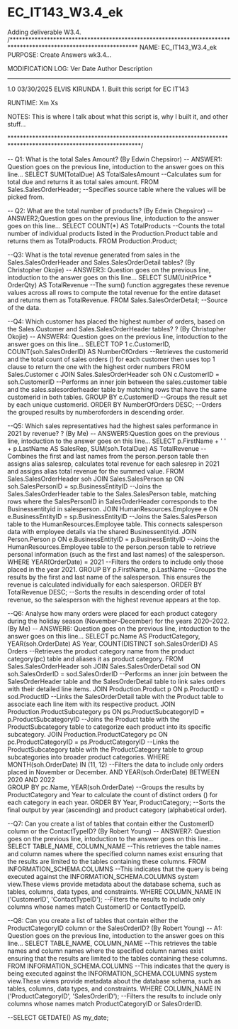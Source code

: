 # EC_IT143_W3.4_ek
Adding deliverable W3.4.
/*****************************************************************************************************************
NAME:    EC_IT143_W3.4_ek
PURPOSE: Create Answers wk3.4...

MODIFICATION LOG:
Ver      Date        Author        Description
-----   ----------   -----------   -------------------------------------------------------------------------------
1.0     03/30/2025   ELVIS KIRUNDA       1. Built this script for EC IT143


RUNTIME: 
Xm Xs

NOTES: 
This is where I talk about what this script is, why I built it, and other stuff...
 
******************************************************************************************************************/

-- Q1: What is the total Sales Amount? (By Edwin Chepsiror)
-- ANSWER1: Question goes on the previous line, intoduction to the answer goes on this line...
SELECT SUM(TotalDue) AS TotalSalesAmount  --Calculates sum for total due and returns it as total sales amount.
FROM Sales.SalesOrderHeader;              --Specifies source table where the values will be picked from.

-- Q2: What are the total number of products? (By Edwin Chepsiror)
-- ANSWER2;Question goes on the previous line, intoduction to the answer goes on this line...
SELECT COUNT(*) AS TotalProducts            --Counts the total number of individual products listed in the Production.Product table and returns them as TotalProducts.
FROM Production.Product;

--Q3: What is the total revenue generated from sales in the Sales.SalesOrderHeader and Sales.SalesOrderDetail tables?  (By Christopher Okojie)
-- ANSWER3: Question goes on the previous line, intoduction to the answer goes on this line...
SELECT SUM(UnitPrice * OrderQty) AS TotalRevenue  --The sum() function aggregates these revenue values across all rows to compute the total revenue for the entire dataset and returns them as TotalRevenue.
FROM Sales.SalesOrderDetail;                      --Source of the data.

--Q4: Which customer has placed the highest number of orders, based on the Sales.Customer and Sales.SalesOrderHeader tables?  ? (By Christopher Okojie)
-- ANSWER4: Question goes on the previous line, intoduction to the answer goes on this line...
SELECT TOP 1 c.CustomerID, COUNT(soh.SalesOrderID) AS NumberOfOrders    --Retrieves the customerid and the total count of sales orders () for each customer then uses top 1 clause to return the one with the highest order numbers
FROM Sales.Customer c
JOIN Sales.SalesOrderHeader soh ON c.CustomerID = soh.CustomerID        --Performs an inner join between the sales.customer table and the sales.salesorderheader table by matching rows that have the same customerid in both tables.
GROUP BY c.CustomerID                                                --Groups the result set by each unique customerid.
ORDER BY NumberOfOrders DESC;                                           --Orders the grouped results by numberoforders in descending order.

--Q5: Which sales representatives had the highest sales performance in 2021 by revenue? ? (By Me)
-- ANSWER5:Question goes on the previous line, intoduction to the answer goes on this line...
SELECT p.FirstName + ' ' + p.LastName AS SalesRep, SUM(soh.TotalDue) AS TotalRevenue   --Combines the first and last names from the person.person table then assigns alias salesrep, calculates total revenue for each salesrep in 2021 and assigns alias total revenue for the summed value.
FROM Sales.SalesOrderHeader soh
JOIN Sales.SalesPerson sp ON soh.SalesPersonID = sp.BusinessEntityID               --Joins the Sales.SalesOrderHeader table to the Sales.SalesPerson table, matching rows where the SalesPersonID in SalesOrderHeader corresponds to the Businessentityid in salesperson.
JOIN HumanResources.Employee e ON e.BusinessEntityID = sp.BusinessEntityID         --Joins the Sales.SalesPerson table to the HumanResources.Employee table. This connects salesperson data with employee details via the shared Businessentityid.
JOIN Person.Person p ON e.BusinessEntityID = p.BusinessEntityID                    --Joins the HumanResources.Employee table to the person.person table to retrieve personal information (such as the first and last names) of the salesperson.
WHERE YEAR(OrderDate) = 2021                                                       --Filters the orders to include only those placed in the year 2021.
GROUP BY p.FirstName, p.LastName                                                   --Groups the results by the first and last name of the salesperson. This ensures the revenue is calculated individually for each salesperson.
ORDER BY TotalRevenue DESC;                                                        --Sorts the results in descending order of total revenue, so the salesperson with the highest revenue appears at the top.

--Q6: Analyse how many orders were placed for each product category during the holiday season (November–December) for the years 2020–2022. (By Me)
-- ANSWER6: Question goes on the previous line, intoduction to the answer goes on this line...
SELECT pc.Name AS ProductCategory, YEAR(soh.OrderDate) AS Year, COUNT(DISTINCT soh.SalesOrderID) AS Orders  --Retrieves the product category name from the product category(pc) table and aliases it as product category.
FROM Sales.SalesOrderHeader soh
JOIN Sales.SalesOrderDetail sod ON soh.SalesOrderID = sod.SalesOrderID   --Performs an inner join between the SalesOrderHeader table and the SalesOrderDetail table to link sales orders with their detailed line items.
JOIN Production.Product p ON p.ProductID = sod.ProductID                 --Links the SalesOrderDetail table with the Product table to associate each line item with its respective product.
JOIN Production.ProductSubcategory ps ON ps.ProductSubcategoryID = p.ProductSubcategoryID    --Joins the Product table with the ProductSubcategory table to categorize each product into its specific subcategory.
JOIN Production.ProductCategory pc ON pc.ProductCategoryID = ps.ProductCategoryID            --Links the ProductSubcategory table with the ProductCategory table to group subcategories into broader product categories.
WHERE MONTH(soh.OrderDate) IN (11, 12)                                    --Filters the data to include only orders placed in November or December.
  AND YEAR(soh.OrderDate) BETWEEN 2020 AND 2022                      
GROUP BY pc.Name, YEAR(soh.OrderDate)                                      --Groups the results by ProductCategory and Year to calculate the count of distinct orders () for each category in each year.
ORDER BY Year, ProductCategory;                                            --Sorts the final output by year (ascending) and product category (alphabetical order).

--Q7: Can you create a list of tables that contain either the CustomerID column or the ContactTypeID?  (By Robert Young)
-- ANSWER7: Question goes on the previous line, intoduction to the answer goes on this line...
SELECT TABLE_NAME, COLUMN_NAME                                 --This retrieves the table names and column names where the specified column names exist ensuring that the results are limited to the tables containing these columns.
FROM INFORMATION_SCHEMA.COLUMNS                                --This indicates that the query is being executed against the INFORMATION_SCHEMA.COLUMNS system view.These views provide metadata about the database schema, such as tables, columns, data types, and constraints.
WHERE COLUMN_NAME IN ('CustomerID', 'ContactTypeID');          --Filters the results to include only columns whose names match CustomerID or ContactTypeID.

--Q8:   Can you create a list of tables that contain either the ProductCategoryID column or the SalesOrderID?  (By Robert Young)
-- A1: Question goes on the previous line, intoduction to the answer goes on this line...
SELECT TABLE_NAME, COLUMN_NAME                            --This retrieves the table names and column names where the specified column names exist ensuring that the results are limited to the tables containing these columns.
FROM INFORMATION_SCHEMA.COLUMNS                           --This indicates that the query is being executed against the INFORMATION_SCHEMA.COLUMNS system view.These views provide metadata about the database schema, such as tables, columns, data types, and constraints.
WHERE COLUMN_NAME IN ('ProductCategoryID', 'SalesOrderID');   --Filters the results to include only columns whose names match ProductCategoryID or SalesOrderID.

--SELECT GETDATE() AS my_date;
